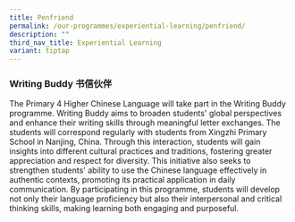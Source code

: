 ```yaml
---
title: Penfriend
permalink: /our-programmes/experiential-learning/penfriend/
description: ""
third_nav_title: Experiential Learning
variant: tiptap
---
```

<h3><strong>Writing Buddy 书信伙伴</strong></h3>
<p>The Primary 4 Higher Chinese Language will take part in the Writing Buddy
programme. Writing Buddy aims to broaden students' global perspectives
and enhance their writing skills through meaningful letter exchanges. The
students will correspond regularly with students from Xingzhi Primary School
in Nanjing, China. Through this interaction, students will gain insights
into different cultural practices and traditions, fostering greater appreciation
and respect for diversity. This initiative also seeks to strengthen students'
ability to use the Chinese language effectively in authentic contexts,
promoting its practical application in daily communication. By participating
in this programme, students will develop not only their language proficiency
but also their interpersonal and critical thinking skills, making learning
both engaging and purposeful.</p>
